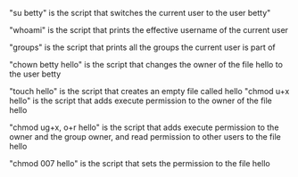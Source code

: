 "su betty" is the script that switches the current user to the user betty" 

"whoami" is the script that prints the effective username of the current user

"groups" is the script that prints all the groups the current user is part of

"chown betty hello" is the script that changes the owner of the file hello to the user betty

"touch hello" is the script that creates an empty file called hello
"chmod u+x hello" is the script that adds execute permission to the owner of the file hello

"chmod ug+x, o+r hello" is the script that adds execute permission to the owner and the group owner, and read permission to other users to the file hello

"chmod 007 hello" is the script that sets the permission to the file hello
